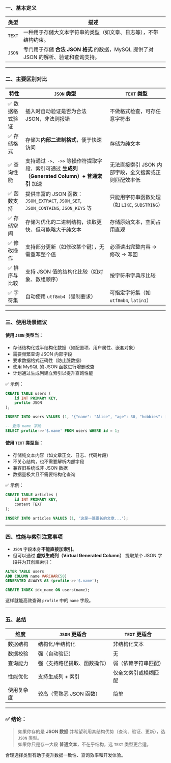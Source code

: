 ### 一、基本定义

| 类型     | 描述                                                     |
|--------|--------------------------------------------------------|
| `TEXT` | 一种用于存储大文本字符串的类型（如文章、日志等），不带结构约束。                       |
| `JSON` | 专门用于存储 **合法 JSON 格式** 的数据，MySQL 提供了对 JSON 的解析、验证和查询支持。 |

---

### 二、主要区别对比

| 特性       | `JSON` 类型                                                                | `TEXT` 类型                         |
|----------|--------------------------------------------------------------------------|-----------------------------------|
| ✅ 数据格式验证 | 插入时自动验证是否为合法 JSON，非法则报错                                                  | 不做格式检查，可存任意字符串                    |
| ✅ 存储格式   | 存储为**内部二进制格式**，便于快速访问                                                    | 存储为纯文本                            |
| ✅ 查询性能   | 支持通过 `->`、`->>` 等操作符提取字段，索引可通过 **生成列（Generated Column）+ 普通索引** 加速        | 无法直接索引 JSON 内部字段，全文搜索或正则匹配效率低     |
| ✅ 函数支持   | 提供丰富的 JSON 函数：`JSON_EXTRACT`, `JSON_SET`, `JSON_CONTAINS`, `JSON_KEYS` 等 | 只能用字符串函数处理（如 `LIKE`, `SUBSTRING`） |
| ✅ 存储空间   | 存储为优化的二进制结构，读取更快，但可能略大于纯文本                                               | 存储原始文本，空间占用直观                     |
| ✅ 修改操作   | 支持部分更新（如修改某个键），无需重写整个值                                                   | 必须读出完整内容 → 修改 → 写回                |
| ✅ 排序与比较  | 支持 JSON 值的结构化比较（如对象、数组顺序）                                                | 按字符串字典序比较                         |
| ✅ 字符集    | 自动使用 `utf8mb4`（强制要求）                                                     | 可指定字符集（如 `utf8mb4`, `latin1`）     |

---

### 三、使用场景建议

#### 使用 `JSON` 类型当：

- 存储结构化或半结构化数据（如配置项、用户属性、嵌套对象）
- 需要频繁查询 JSON 内部字段
- 要求数据格式正确性（防止脏数据）
- 使用 MySQL 的 JSON 函数进行增删改查
- 计划通过生成列建立索引以提升查询性能

✅ 示例：

```sql
CREATE TABLE users (
    id INT PRIMARY KEY,
    profile JSON
);

INSERT INTO users VALUES (1, '{"name": "Alice", "age": 30, "hobbies": ["reading", "coding"]}');

-- 查询 name 字段
SELECT profile->>'$.name' FROM users WHERE id = 1;
```

#### 使用 `TEXT` 类型当：

- 存储纯文本内容（如文章正文、日志、代码片段）
- 不关心结构，也不需要解析内部字段
- 兼容旧系统或非 JSON 数据
- 数据量极大且不需要结构化查询

✅ 示例：

```sql
CREATE TABLE articles (
    id INT PRIMARY KEY,
    content TEXT
);

INSERT INTO articles VALUES (1, '这是一篇很长的文章...');
```

---

### 四、性能与索引注意事项

- `JSON` 字段本身**不能直接加索引**。
- 但可以通过 **虚拟生成列（Virtual Generated Column）** 提取某个 JSON 字段并为其创建索引：

```sql
ALTER TABLE users 
ADD COLUMN name VARCHAR(50) 
GENERATED ALWAYS AS (profile->>'$.name');

CREATE INDEX idx_name ON users(name);
```

这样就能高效查询 `profile` 中的 `name` 字段。

---

### 五、总结

| 维度    | `JSON` 更适合      | `TEXT` 更适合 |
|-------|-----------------|------------|
| 数据结构  | 结构化/半结构化        | 非结构化文本     |
| 数据校验  | 强（自动验证）         | 无          |
| 查询能力  | 强（支持路径提取、函数操作）  | 弱（依赖字符串匹配） |
| 性能优化  | 支持生成列 + 索引      | 仅全文索引或模糊匹配 |
| 使用复杂度 | 较高（需熟悉 JSON 函数） | 简单         |

---

### ✅ 结论：

> 如果你存的是 **JSON 数据** 并希望利用其结构优势（查询、验证、更新），选 `JSON` 类型。  
> 如果你只是存一大段 **普通文本**，不在乎结构，选 `TEXT` 类型更合适。

合理选择类型有助于提升数据一致性、查询效率和开发体验。